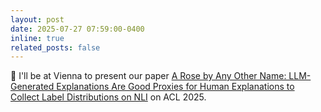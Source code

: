 ```yaml
---
layout: post
date: 2025-07-27 07:59:00-0400
inline: true
related_posts: false
---
```


:musical_note: I'll be at Vienna to present our paper [A Rose by Any Other Name: LLM-Generated Explanations Are Good Proxies for Human Explanations to Collect Label Distributions on NLI](https://aclanthology.org/2025.findings-acl.562/) on ACL 2025. 

<!-- A simple inline announcement with Markdown emoji! :sparkles: :smile: -->
